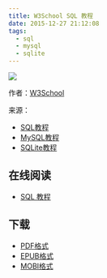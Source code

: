 ```yaml
---
title: W3School SQL 教程
date: 2015-12-27 21:12:08
tags:
  - sql
  - mysql
  - sqlite
---
```


![](https://ek8whxe.cloudimg.io/s/width/226/https://www.gitbook.com/cover/book/wizardforcel/w3school-sql.jpg)

作者：[W3School](http://www.w3cschool.cc)

来源：

* [SQL教程](http://www.w3cschool.cc/sql/sql-tutorial.html)
* [MySQL教程](http://www.w3cschool.cc/mysql/mysql-tutorial.html)
* [SQLite教程](http://www.w3cschool.cc/sqlite/sqlite-tutorial.html)

<!--more-->

## 在线阅读 ##

* [SQL 教程](https://www.gitbook.com/book/wizardforcel/w3school-sql/details)

## 下载 ##

* [PDF格式](https://www.gitbook.com/download/pdf/book/wizardforcel/w3school-sql)
* [EPUB格式](https://www.gitbook.com/download/epub/book/wizardforcel/w3school-sql)
* [MOBI格式](https://www.gitbook.com/download/mobi/book/wizardforcel/w3school-sql)